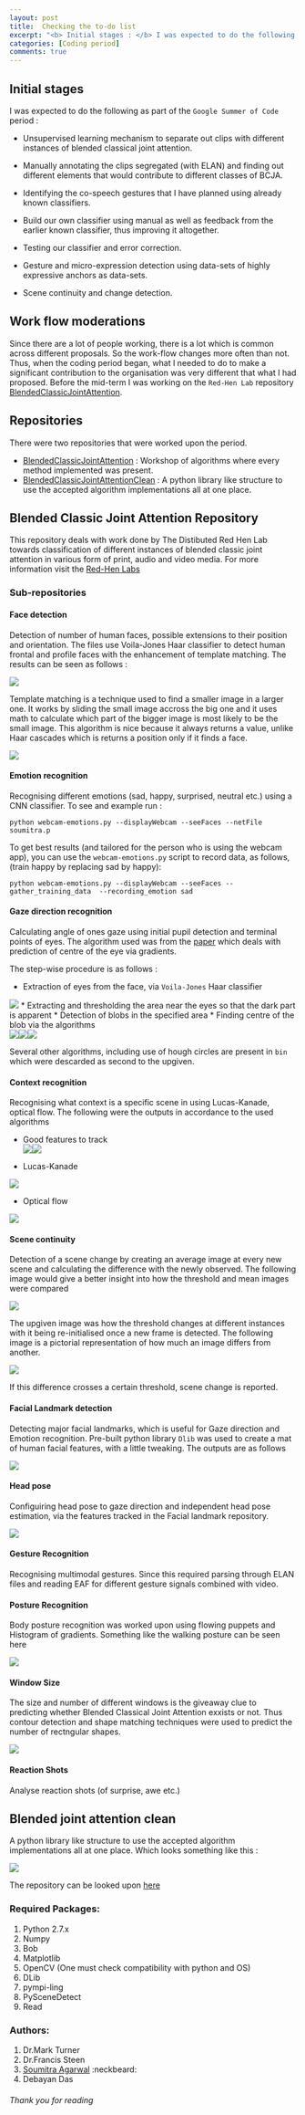 ```yaml
---
layout: post
title: 	Checking the to-do list
excerpt: "<b> Initial stages : </b> I was expected to do the following as part of the `Google Summer of Code` period ..."
categories: [Coding period]
comments: true
---
```


## Initial stages

I was expected to do the following as part of the `Google Summer of Code` period :

* Unsupervised learning mechanism to separate out clips with different instances of blended classical joint attention.

* Manually annotating the clips segregated (with ELAN) and finding out different elements that would contribute to different classes of BCJA.

* Identifying the co-speech gestures that I have planned using already known
classifiers.

* Build our own classifier using manual as well as feedback from the earlier known
classifier, thus improving it altogether.

* Testing our classifier and error correction.

* Gesture and micro-expression detection using data-sets of highly expressive anchors as data-sets.

* Scene continuity and change detection.

## Work flow moderations

Since there are a lot of people working, there is a lot which is common across different proposals. So the work-flow changes more often than not. Thus, when the coding period began, what I needed to do to make a significant contribution to the organisation was very different that what I had proposed. Before the mid-term I was working on the `Red-Hen Lab` repository [BlendedClassicJointAttention](https://github.com/RedHenLab/BlendedJointAttention).

## Repositories 

There were two repositories that were worked upon the period. 

* [BlendedClassicJointAttention](https://github.com/RedHenLab/BlendedJointAttention) : Workshop of algorithms where every method implemented was present. 
* [BlendedClassicJointAttentionClean](https://github.com/RedHenLab/BlendedJointAttentionClean) : A python library like structure to use the accepted algorithm implementations all at one place.

## Blended Classic Joint Attention Repository

This repository deals with work done by The Distibuted Red Hen Lab towards classification of different instances of blended classic joint attention in various form of print, audio and video media. For more information visit the [Red-Hen Labs](https://sites.google.com/site/distributedlittleredhen/home/the-cognitive-core-research-topics-in-red-hen/the-barnyard/blended-classic-joint-attention)

### Sub-repositories

#### Face detection

Detection of number of human faces, possible extensions to their position and orientation. The files use Voila-Jones Haar classifier to detect human frontal and profile faces with the enhancement of template matching. The results can be seen as follows :

<img src = '{{ site.url }}/img/Result5.jpg'>

Template matching is a technique used to find a smaller image in a larger one. It works by sliding the small image accross the big one and it uses math to calculate which part of the bigger image is most likely to be the small image. This algorithm is nice because it always returns a value, unlike Haar cascades which is returns a position only if it finds a face.

<img src = '{{ site.url }}/img/img.png'>

#### Emotion recognition

Recognising different emotions (sad, happy, surprised, neutral etc.) using a CNN classifier. To see and example run :

```python webcam-emotions.py --displayWebcam --seeFaces --netFile soumitra.p```

To get best results (and tailored for the person who is using the webcam app), you can use the `webcam-emotions.py` script to record data, as follows,(train happy by replacing sad by happy):

```python webcam-emotions.py --displayWebcam --seeFaces --gather_training_data  --recording_emotion sad```

#### Gaze direction recognition 

Calculating angle of ones gaze using initial pupil detection and terminal points of eyes. The algorithm used was from the [paper](http://www.inb.uni-luebeck.de/fileadmin/files/PUBPDFS/TiBa11b.pdf) which deals with prediction of centre of the eye via gradients.

The step-wise procedure is as follows :

* Extraction of eyes from the face, via `Voila-Jones` Haar classifier
<img src = '{{ site.url }}/img/Result2.jpg'>
* Extracting and thresholding the area near the eyes so that the dark part is apparent
* Detection of blobs in the specified area
* Finding centre of the blob via the algorithms<br>
<img src = '{{ site.url }}/img/thresh_eye.jpg'><img src = '{{ site.url }}/img/eye1.jpg'><img src = '{{ site.url }}/img/eye2.jpg'>

Several other algorithms, including use of hough circles are present in `bin` which were descarded as second to the upgiven.

#### Context recognition

Recognising what context is a specific scene in using Lucas-Kanade, optical flow. The following were the outputs in accordance to the used algorithms 

* Good features to track <br>
<img src = '{{ site.url }}/img/image.jpg'><img src = '{{ site.url }}/img/Good_Features.png'>

* Lucas-Kanade <br>
<img src = '{{ site.url }}/img/LK.png'>

* Optical flow<br>
<img src = '{{ site.url }}/img/Optical_flow.png'>

#### Scene continuity 

Detection of a scene change by creating an average image at every new scene and calculating the difference with the newly observed. The following image would give a better insight into how the threshold and mean images were compared

<img src = '{{ site.url }}/img/Scene2.png'>

The upgiven image was how the threshold changes at different instances with it being re-initialised once a new frame is detected. The following image is a pictorial representation of how much an image differs from another.

<img src = '{{ site.url }}/img/Scene1.png'>

If this difference crosses a certain threshold, scene change is reported.

#### Facial Landmark detection

Detecting major facial landmarks, which is useful for Gaze direction and Emotion recognition. Pre-built python library `Dlib` was used to create a mat of human facial features, with a little tweaking. The outputs are as follows 

<img src = '{{ site.url }}/img/Features1.png'>

#### Head pose

Configuiring head pose to gaze direction and independent head pose estimation, via the features tracked in the Facial landmark repository. 

<img src = '{{ site.url }}/img/output.gif'>

#### Gesture Recognition

Recognising multimodal gestures. Since this required parsing through ELAN files and reading EAF for different gesture signals combined with video.

#### Posture Recognition

Body posture recognition was worked upon using flowing puppets and Histogram of gradients.
Something like the walking posture can be seen here

<img src = '{{ site.url }}/img/result.jpg'>

#### Window Size

The size and number of different windows is the giveaway clue to predicting whether Blended Classical Joint Attention exxists or not. Thus contour detection and shape matching techniques were used to predict the number of rectngular shapes.

<img src = '{{ site.url }}/img/Temp.jpg'>

#### Reaction Shots

Analyse reaction shots (of surprise, awe etc.) 



## Blended joint attention clean

A python library like structure to use the accepted algorithm implementations all at one place.
Which looks something like this :

<img src = '{{ site.url }}/img/BCJA.jpg'>

The repository can be looked upon [here](https://github.com/RedHenLab/BlendedJointAttentionClean)

### Required Packages:

<ol>
	<li> Python 2.7.x </li>
	<li> Numpy </li>
	<li> Bob </li>
	<li> Matplotlib </li>
	<li> OpenCV (One must check compatibility with python and OS) </li>
	<li> DLib </li>
	<li> pympi-ling </li>
	<li> PySceneDetect </li>
	<li> Read </li>
</ol>

### Authors:

<ol>
 	<li> Dr.Mark Turner </li>
 	<li> Dr.Francis Steen </li>
	<li> <a href = "https://github.com/SoumitraAgarwal" target="_blank">Soumitra Agarwal</a> :neckbeard: </li>
	<li> Debayan Das </li>
</ol>

###### Thank you for reading 

